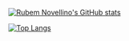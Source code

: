[![Rubem Novellino's GitHub stats](https://github-readme-stats.vercel.app/api?username=rubemmnf&count_private=true&show_icons=true&theme=dracula)](https://github.com/rubemmnf/github-readme-stats)

[![Top Langs](https://github-readme-stats.vercel.app/api/top-langs/?username=rubemmnf&layout=compact&theme=dracula)](https://github.com/rubemmnf/github-readme-stats)

<!--
**rubemmnf/rubemmnf** is a ✨ _special_ ✨ repository because its `README.md` (this file) appears on your GitHub profile.

Here are some ideas to get you started:

- 🔭 I’m currently working on ...
- 🌱 I’m currently learning ...
- 👯 I’m looking to collaborate on ...
- 🤔 I’m looking for help with ...
- 💬 Ask me about ...
- 📫 How to reach me: ...
- 😄 Pronouns: ...
- ⚡ Fun fact: ...
-->
